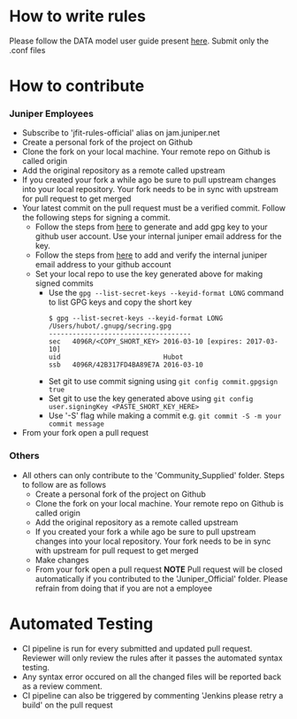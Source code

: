 # How to write rules

Please follow the DATA model user guide present [here](https://junipernetworks.sharepoint.com/:w:/r/sites/iceberg-dev-planner/_layouts/15/doc.aspx?sourcedoc=%7B2ea1add1-e2c7-405d-9ae8-a4ca9bcbc793%7D&action=edit&uid=%7B2EA1ADD1-E2C7-405D-9AE8-A4CA9BCBC793%7D&ListItemId=69&ListId=%7BF3778718-EBDE-41A7-8C45-A231942D80E7%7D&odsp=1&env=prod).
Submit only the .conf files

# How to contribute

### Juniper Employees
- Subscribe to 'jfit-rules-official' alias on jam.juniper.net
- Create a personal fork of the project on Github
- Clone the fork on your local machine. Your remote repo on Github is called origin
- Add the original repository as a remote called upstream
- If you created your fork a while ago be sure to pull upstream changes into your local repository. Your fork needs to be in sync with upstream for pull request to get merged
- Your latest commit on the pull request must be a verified commit. Follow the following steps for signing a commit.
  - Follow the steps from [here](https://help.github.com/articles/generating-a-new-gpg-key/) to generate and add gpg key to your github user account. Use your internal juniper email address for the key. 
  - Follow the steps from [here](https://help.github.com/articles/adding-an-email-address-to-your-github-account/) to add and verify the internal juniper email address to your github account 
  - Set your local repo to use the key generated above for making signed commits
    - Use the `gpg --list-secret-keys --keyid-format LONG` command to list GPG keys and copy the short key
      ```
      $ gpg --list-secret-keys --keyid-format LONG
      /Users/hubot/.gnupg/secring.gpg
      ------------------------------------
      sec   4096R/<COPY_SHORT_KEY> 2016-03-10 [expires: 2017-03-10]
      uid                          Hubot 
      ssb   4096R/42B317FD4BA89E7A 2016-03-10
      ```
    - Set git to use commit signing using `git config commit.gpgsign true`
    - Set git to use the key generated above using `git config user.signingKey <PASTE_SHORT_KEY_HERE>`
    - Use '-S' flag while making a commit e.g. `git commit -S -m your commit message`
- From your fork open a pull request
    
### Others
- All others can only contribute to the 'Community_Supplied' folder. Steps to follow are as follows
  - Create a personal fork of the project on Github
  - Clone the fork on your local machine. Your remote repo on Github is called origin
  - Add the original repository as a remote called upstream
  - If you created your fork a while ago be sure to pull upstream changes into your local repository. Your fork needs to be in sync with upstream for pull request to get merged
  - Make changes 
  - From your fork open a pull request
**NOTE** 
Pull request will be closed automatically if you contributed to the 'Juniper_Official' folder. Please refrain from doing that if you are not a employee

# Automated Testing

- CI pipeline is run for every submitted and updated pull request. Reviewer will only review the rules after it passes the automated syntax testing.
- Any syntax error occured on all the changed files will be reported back as a review comment.
- CI pipeline can also be triggered by commenting 'Jenkins please retry a build' on the pull request
